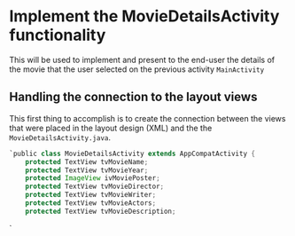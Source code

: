 # Implement the MovieDetailsActivity functionality
This will be used to implement and present to the end-user the details of the movie that the user selected on the previous activity `MainActivity`

## Handling the connection to the layout views
This first thing to accomplish is to create the connection between the views that were placed in the layout design (XML) and the the `MovieDetailsActivity.java`.

`````java
`public class MovieDetailsActivity extends AppCompatActivity {  
    protected TextView tvMovieName;  
    protected TextView tvMovieYear;  
    protected ImageView ivMoviePoster;  
    protected TextView tvMovieDirector;  
    protected TextView tvMovieWriter;  
    protected TextView tvMovieActors;  
    protected TextView tvMovieDescription;
`````
`
